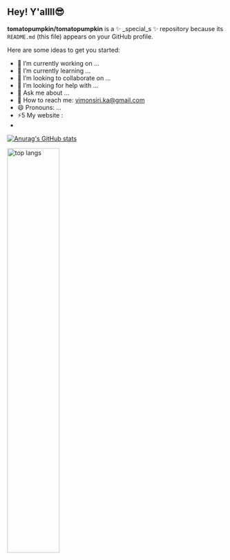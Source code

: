## Hey! Y'allll😎


**tomatopumpkin/tomatopumpkin** is a ✨ _special_s ✨ repository because its `README.md` (this file) appears on your GitHub profile.

Here are some ideas to get you started:

- 🔭 I’m currently working on ...
- 🌱 I’m currently learning ...
- 👯 I’m looking to collaborate on ...
- 🤔 I’m looking for help with ...
- 💬 Ask me about ...
- 💌 How to reach me: vimonsiri.ka@gmail.com
- 😄 Pronouns: ...
- ⚡5 My website :
- 
[![Anurag's GitHub stats](https://github-readme-stats.vercel.app/api?username=anuraghazra)](https://github.com/tomatopumpkin/github-readme-stats)

<img alt="top langs" align="left" width="49%" src="https://github-readme-stats.vercel.app/api/top-langs/?username=tomatopumpkin&layout=compact"/>
